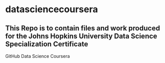 # datasciencecoursera
## This Repo is to contain files and work produced for the Johns Hopkins University Data Science Specialization Certificate
GitHub Data Science Coursera

